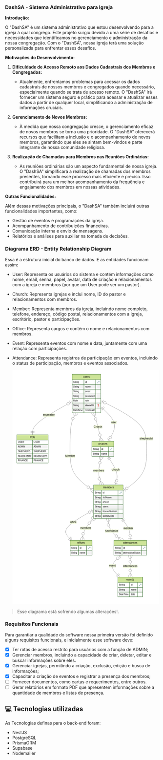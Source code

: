 ### DashSA - Sistema Administrativo para Igreja

**Introdução:**

O "DashSA" é um sistema administrativo que estou desenvolvendo para a igreja à qual congrego. Este projeto surgiu devido a uma série de desafios e necessidades que identificamos no gerenciamento e administração da nossa congregação. Com o "DashSA", nossa igreja terá uma solução personalizada para enfrentar esses desafios.

**Motivações do Desenvolvimento:**

1. **Dificuldade de Acesso Remoto aos Dados Cadastrais dos Membros e Congregados:**

   - Atualmente, enfrentamos problemas para acessar os dados cadastrais de nossos membros e congregados quando necessário, especialmente quando se trata de acesso remoto. O "DashSA" irá fornecer um sistema seguro e prático para acessar e atualizar esses dados a partir de qualquer local, simplificando a administração de informações cruciais.

2. **Gerenciamento de Novos Membros:**

   - À medida que nossa congregação cresce, o gerenciamento eficaz de novos membros se torna uma prioridade. O "DashSA" oferecerá recursos que facilitam a inclusão e o acompanhamento de novos membros, garantindo que eles se sintam bem-vindos e parte integrante de nossa comunidade religiosa.

3. **Realização de Chamadas para Membros nas Reuniões Ordinárias:**

   - As reuniões ordinárias são um aspecto fundamental de nossa igreja. O "DashSA" simplificará a realização de chamadas dos membros presentes, tornando esse processo mais eficiente e preciso. Isso contribuirá para um melhor acompanhamento da frequência e engajamento dos membros em nossas atividades.

**Outras Funcionalidades:**

Além dessas motivações principais, o "DashSA" também incluirá outras funcionalidades importantes, como:

- Gestão de eventos e programações da igreja.
- Acompanhamento de contribuições financeiras.
- Comunicação interna e envio de mensagens.
- Relatórios e análises para auxiliar na tomada de decisões.

### Diagrama ERD - Entity Relationship Diagram

Essa é a estrutura inicial do banco de dados. E as entidades funcionam assim:

- User: Representa os usuários do sistema e contém informações como nome, email, senha, papel, avatar, data de criação e relacionamentos com a igreja e membros (por que um User pode ser um pastor).

- Church: Representa igrejas e inclui nome, ID do pastor e relacionamentos com membros.

- Member: Representa membros da igreja, incluindo nome completo, telefone, endereço, código postal, relacionamentos com a igreja, escritório, pastor e participações.

- Office: Representa cargos e contém o nome e relacionamentos com membros.

- Event: Representa eventos com nome e data, juntamente com uma relação com participações.

- Attendance: Representa registros de participação em eventos, incluindo o status de participação, membros e eventos associados.

  <img src="./assets/ERD.png" alt="Exemplo imagem">

> Esse diagrama está sofrendo algumas alterações!.

### Requisitos Funcionais

Para garantiar a qualidade do software nessa primeira versão foi definido alguns requisitos funcionais, e inicialmente esse software deve:

- [x] Ter rotas de acesso restrito para usuários com a função de ADMIN;
- [x] Gerenciar membros, incluindo a capacidade de criar, deletar, editar e buscar informações sobre eles.
- [x] Gerenciar igrejas, permitindo a criação, exclusão, edição e busca de informações;
- [x] Capacitar a criação de eventos e registrar a presença dos membros;
- [ ] Fornecer documentos, como cartas e requerimentos, entre outros.
- [ ] Gerar relatórios em formato PDF que apresentem informações sobre a quantidade de membros e listas de presença.

## 💻 Tecnologias utilizadas

As Tecnologias definas para o back-end foram:

- NestJS
- PostgreSQL
- PrismaORM
- Supabase
- Nodemailer


